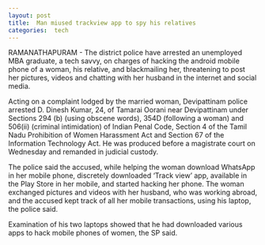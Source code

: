 ```yaml
---
layout: post
title:  Man miused trackview app to spy his relatives
categories:  tech
---
```


 RAMANATHAPURAM - The district police have arrested an unemployed MBA graduate, a tech savvy, on charges of hacking the android mobile phone of a woman, his relative, and blackmailing her, threatening to post her pictures, videos and chatting with her husband in the internet and social media.

Acting on a complaint lodged by the married woman, Devipattinam police arrested D. Dinesh Kumar, 24, of Tamarai Oorani near Devipattinam under Sections 294 (b) (using obscene words), 354D (following a woman) and 506(ii) (criminal intimidation) of Indian Penal Code, Section 4 of the Tamil Nadu Prohibition of Women Harassment Act and Section 67 of the Information Technology Act. He was produced before a magistrate court on Wednesday and remanded in judicial custody.

The police said the accused, while helping the woman download WhatsApp in her mobile phone, discretely downloaded ‘Track view’ app, available in the Play Store in her mobile, and started hacking her phone. The woman exchanged pictures and videos with her husband, who was working abroad, and the accused kept track of all her mobile transactions, using his laptop, the police said.

Examination of his two laptops showed that he had downloaded various apps to hack mobile phones of women, the SP said.
